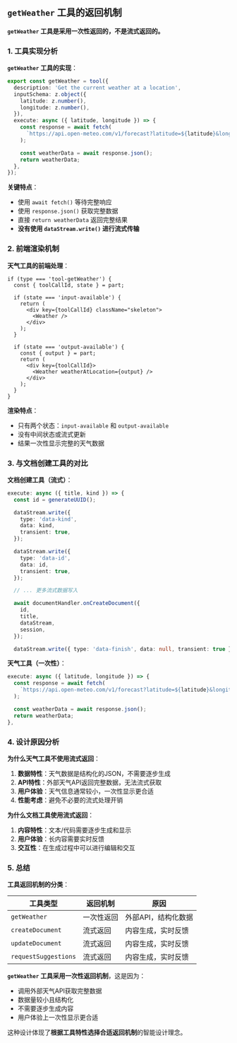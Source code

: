## `getWeather` 工具的返回机制

**`getWeather` 工具是采用一次性返回的，不是流式返回的。**

### 1. **工具实现分析**

**`getWeather` 工具的实现**：
```1:19:lib/ai/tools/get-weather.ts
export const getWeather = tool({
  description: 'Get the current weather at a location',
  inputSchema: z.object({
    latitude: z.number(),
    longitude: z.number(),
  }),
  execute: async ({ latitude, longitude }) => {
    const response = await fetch(
      `https://api.open-meteo.com/v1/forecast?latitude=${latitude}&longitude=${longitude}&current=temperature_2m&hourly=temperature_2m&daily=sunrise,sunset&timezone=auto`,
    );

    const weatherData = await response.json();
    return weatherData;
  },
});
```

**关键特点**：
- 使用 `await fetch()` 等待完整响应
- 使用 `response.json()` 获取完整数据
- 直接 `return weatherData` 返回完整结果
- **没有使用 `dataStream.write()` 进行流式传输**

### 2. **前端渲染机制**

**天气工具的前端处理**：
```167:185:components/message.tsx
if (type === 'tool-getWeather') {
  const { toolCallId, state } = part;

  if (state === 'input-available') {
    return (
      <div key={toolCallId} className="skeleton">
        <Weather />
      </div>
    );
  }

  if (state === 'output-available') {
    const { output } = part;
    return (
      <div key={toolCallId}>
        <Weather weatherAtLocation={output} />
      </div>
    );
  }
}
```

**渲染特点**：
- 只有两个状态：`input-available` 和 `output-available`
- 没有中间状态或流式更新
- 结果一次性显示完整的天气数据

### 3. **与文档创建工具的对比**

**文档创建工具（流式）**：
```15:77:lib/ai/tools/create-document.ts
execute: async ({ title, kind }) => {
  const id = generateUUID();

  dataStream.write({
    type: 'data-kind',
    data: kind,
    transient: true,
  });

  dataStream.write({
    type: 'data-id',
    data: id,
    transient: true,
  });

  // ... 更多流式数据写入

  await documentHandler.onCreateDocument({
    id,
    title,
    dataStream,
    session,
  });

  dataStream.write({ type: 'data-finish', data: null, transient: true });
```

**天气工具（一次性）**：
```10:19:lib/ai/tools/get-weather.ts
execute: async ({ latitude, longitude }) => {
  const response = await fetch(
    `https://api.open-meteo.com/v1/forecast?latitude=${latitude}&longitude=${longitude}&current=temperature_2m&hourly=temperature_2m&daily=sunrise,sunset&timezone=auto`,
  );

  const weatherData = await response.json();
  return weatherData;
},
```

### 4. **设计原因分析**

**为什么天气工具不使用流式返回**：

1. **数据特性**：天气数据是结构化的JSON，不需要逐步生成
2. **API特性**：外部天气API返回完整数据，无法流式获取
3. **用户体验**：天气信息通常较小，一次性显示更合适
4. **性能考虑**：避免不必要的流式处理开销

**为什么文档工具使用流式返回**：

1. **内容特性**：文本/代码需要逐步生成和显示
2. **用户体验**：长内容需要实时反馈
3. **交互性**：在生成过程中可以进行编辑和交互

### 5. **总结**

**工具返回机制的分类**：

| 工具类型 | 返回机制 | 原因 |
|---------|---------|------|
| `getWeather` | 一次性返回 | 外部API，结构化数据 |
| `createDocument` | 流式返回 | 内容生成，实时反馈 |
| `updateDocument` | 流式返回 | 内容生成，实时反馈 |
| `requestSuggestions` | 流式返回 | 内容生成，实时反馈 |

**`getWeather` 工具采用一次性返回机制**，这是因为：
- 调用外部天气API获取完整数据
- 数据量较小且结构化
- 不需要逐步生成内容
- 用户体验上一次性显示更合适

这种设计体现了**根据工具特性选择合适返回机制**的智能设计理念。
